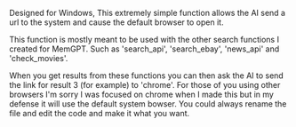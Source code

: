 Designed for Windows, This extremely simple function allows the AI send a url to the system and cause the default browser to open it.

This function is mostly meant to be used with the other search functions I created for MemGPT. Such as 'search_api', 'search_ebay', 'news_api' and 'check_movies'.

When you get results from these functions you can then ask the AI to send the link for result 3 (for example) to 'chrome'. For those of you using other browsers I'm sorry I was focused on chrome when I made this but in my defense it will use the default system bowser. You could always rename the file and edit the code and make it what you want.
